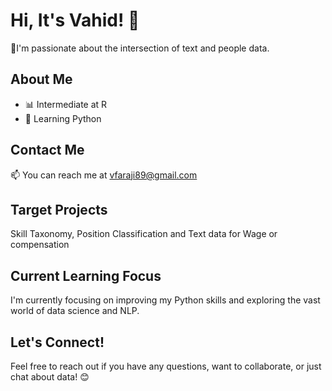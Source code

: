 # Hi, It's Vahid! 👋

👀I'm passionate about the intersection of text and people data. 

## About Me

- 📊 Intermediate at R
- 🐍 Learning Python

## Contact Me

📫 You can reach me at [vfaraji89@gmail.com](mailto:vfaraji89@gmail.com)

## Target Projects

Skill Taxonomy, Position Classification and Text data for Wage or compensation

## Current Learning Focus

I'm currently focusing on improving my Python skills and exploring the vast world of data science and NLP.

## Let's Connect!

Feel free to reach out if you have any questions, want to collaborate, or just chat about data! 😊



<!---
--->

